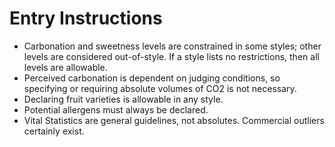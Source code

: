 # Entry Instructions

- Carbonation and sweetness levels are constrained in some styles; other levels are considered out-of-style. If a style lists no restrictions, then all levels are allowable.
- Perceived carbonation is dependent on judging conditions, so specifying or requiring absolute volumes of CO2 is not necessary.
- Declaring fruit varieties is allowable in any style.
- Potential allergens must always be declared.
- Vital Statistics are general guidelines, not absolutes. Commercial outliers certainly exist.